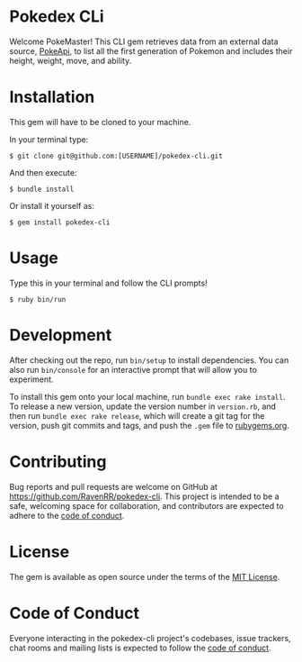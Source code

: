 # Pokedex CLi
Welcome PokeMaster! This CLI gem retrieves data from an external data source, [PokeApi](https://pokeapi.co/docs/v2), to list all the first generation of Pokemon and includes their height, weight, move, and ability.

# Installation

This gem will have to be cloned to your machine. 

In your terminal type:

    $ git clone git@github.com:[USERNAME]/pokedex-cli.git

And then execute:

    $ bundle install

Or install it yourself as:

    $ gem install pokedex-cli

# Usage

Type this in your terminal and follow the CLI prompts!

    $ ruby bin/run

# Development

After checking out the repo, run `bin/setup` to install dependencies. You can also run `bin/console` for an interactive prompt that will allow you to experiment.

To install this gem onto your local machine, run `bundle exec rake install`. To release a new version, update the version number in `version.rb`, and then run `bundle exec rake release`, which will create a git tag for the version, push git commits and tags, and push the `.gem` file to [rubygems.org](https://rubygems.org).


# Contributing
Bug reports and pull requests are welcome on GitHub at https://github.com/RavenRR/pokedex-cli. This project is intended to be a safe, welcoming space for collaboration, and contributors are expected to adhere to the [code of conduct](https://github.com/RavenRR/pokedex-cli/blob/main/CODE_OF_CONDUCT.md).

# License
The gem is available as open source under the terms of the [MIT License](https://opensource.org/licenses/MIT).

# Code of Conduct
Everyone interacting in the pokedex-cli project's codebases, issue trackers, chat rooms and mailing lists is expected to follow the [code of conduct](https://github.com/RavenRR/pokedex-cli/blob/main/CODE_OF_CONDUCT.md).
